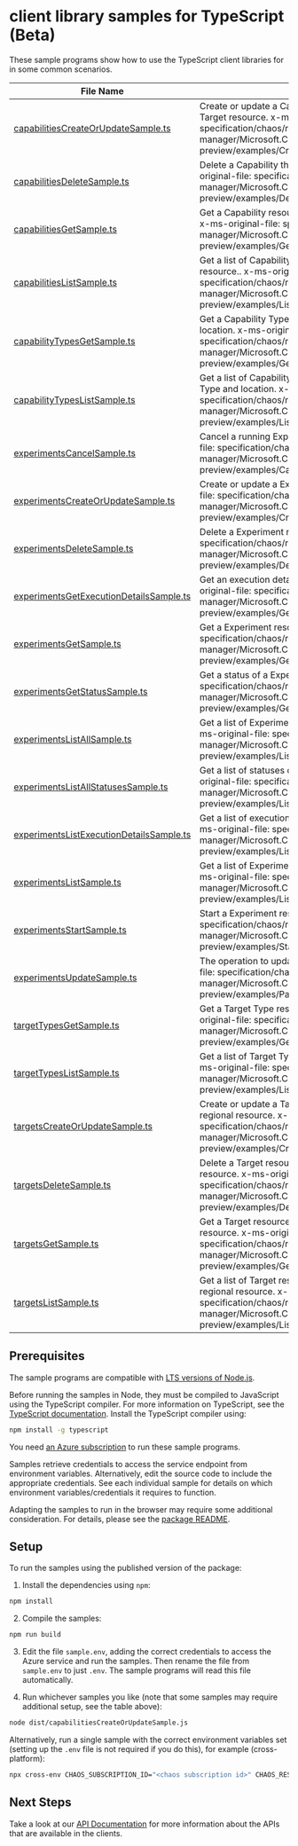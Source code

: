 # client library samples for TypeScript (Beta)

These sample programs show how to use the TypeScript client libraries for in some common scenarios.

| **File Name**                                                                     | **Description**                                                                                                                                                                                                      |
| --------------------------------------------------------------------------------- | -------------------------------------------------------------------------------------------------------------------------------------------------------------------------------------------------------------------- |
| [capabilitiesCreateOrUpdateSample.ts][capabilitiescreateorupdatesample]           | Create or update a Capability resource that extends a Target resource. x-ms-original-file: specification/chaos/resource-manager/Microsoft.Chaos/preview/2023-04-15-preview/examples/CreateOrUpdateACapability.json   |
| [capabilitiesDeleteSample.ts][capabilitiesdeletesample]                           | Delete a Capability that extends a Target resource. x-ms-original-file: specification/chaos/resource-manager/Microsoft.Chaos/preview/2023-04-15-preview/examples/DeleteACapability.json                              |
| [capabilitiesGetSample.ts][capabilitiesgetsample]                                 | Get a Capability resource that extends a Target resource. x-ms-original-file: specification/chaos/resource-manager/Microsoft.Chaos/preview/2023-04-15-preview/examples/GetACapability.json                           |
| [capabilitiesListSample.ts][capabilitieslistsample]                               | Get a list of Capability resources that extend a Target resource.. x-ms-original-file: specification/chaos/resource-manager/Microsoft.Chaos/preview/2023-04-15-preview/examples/ListCapabilities.json                |
| [capabilityTypesGetSample.ts][capabilitytypesgetsample]                           | Get a Capability Type resource for given Target Type and location. x-ms-original-file: specification/chaos/resource-manager/Microsoft.Chaos/preview/2023-04-15-preview/examples/GetACapabilityType.json              |
| [capabilityTypesListSample.ts][capabilitytypeslistsample]                         | Get a list of Capability Type resources for given Target Type and location. x-ms-original-file: specification/chaos/resource-manager/Microsoft.Chaos/preview/2023-04-15-preview/examples/ListCapabilityTypes.json    |
| [experimentsCancelSample.ts][experimentscancelsample]                             | Cancel a running Experiment resource. x-ms-original-file: specification/chaos/resource-manager/Microsoft.Chaos/preview/2023-04-15-preview/examples/CancelAExperiment.json                                            |
| [experimentsCreateOrUpdateSample.ts][experimentscreateorupdatesample]             | Create or update a Experiment resource. x-ms-original-file: specification/chaos/resource-manager/Microsoft.Chaos/preview/2023-04-15-preview/examples/CreateOrUpdateAExperiment.json                                  |
| [experimentsDeleteSample.ts][experimentsdeletesample]                             | Delete a Experiment resource. x-ms-original-file: specification/chaos/resource-manager/Microsoft.Chaos/preview/2023-04-15-preview/examples/DeleteAExperiment.json                                                    |
| [experimentsGetExecutionDetailsSample.ts][experimentsgetexecutiondetailssample]   | Get an execution detail of a Experiment resource. x-ms-original-file: specification/chaos/resource-manager/Microsoft.Chaos/preview/2023-04-15-preview/examples/GetAExperimentExecutionDetails.json                   |
| [experimentsGetSample.ts][experimentsgetsample]                                   | Get a Experiment resource. x-ms-original-file: specification/chaos/resource-manager/Microsoft.Chaos/preview/2023-04-15-preview/examples/GetAExperiment.json                                                          |
| [experimentsGetStatusSample.ts][experimentsgetstatussample]                       | Get a status of a Experiment resource. x-ms-original-file: specification/chaos/resource-manager/Microsoft.Chaos/preview/2023-04-15-preview/examples/GetAExperimentStatus.json                                        |
| [experimentsListAllSample.ts][experimentslistallsample]                           | Get a list of Experiment resources in a subscription. x-ms-original-file: specification/chaos/resource-manager/Microsoft.Chaos/preview/2023-04-15-preview/examples/ListExperimentsInASubscription.json               |
| [experimentsListAllStatusesSample.ts][experimentslistallstatusessample]           | Get a list of statuses of a Experiment resource. x-ms-original-file: specification/chaos/resource-manager/Microsoft.Chaos/preview/2023-04-15-preview/examples/ListExperimentStatuses.json                            |
| [experimentsListExecutionDetailsSample.ts][experimentslistexecutiondetailssample] | Get a list of execution details of a Experiment resource. x-ms-original-file: specification/chaos/resource-manager/Microsoft.Chaos/preview/2023-04-15-preview/examples/ListExperimentExecutionsDetails.json          |
| [experimentsListSample.ts][experimentslistsample]                                 | Get a list of Experiment resources in a resource group. x-ms-original-file: specification/chaos/resource-manager/Microsoft.Chaos/preview/2023-04-15-preview/examples/ListExperimentsInAResourceGroup.json            |
| [experimentsStartSample.ts][experimentsstartsample]                               | Start a Experiment resource. x-ms-original-file: specification/chaos/resource-manager/Microsoft.Chaos/preview/2023-04-15-preview/examples/StartAExperiment.json                                                      |
| [experimentsUpdateSample.ts][experimentsupdatesample]                             | The operation to update an experiment. x-ms-original-file: specification/chaos/resource-manager/Microsoft.Chaos/preview/2023-04-15-preview/examples/PatchExperiment.json                                             |
| [targetTypesGetSample.ts][targettypesgetsample]                                   | Get a Target Type resources for given location. x-ms-original-file: specification/chaos/resource-manager/Microsoft.Chaos/preview/2023-04-15-preview/examples/GetATargetType.json                                     |
| [targetTypesListSample.ts][targettypeslistsample]                                 | Get a list of Target Type resources for given location. x-ms-original-file: specification/chaos/resource-manager/Microsoft.Chaos/preview/2023-04-15-preview/examples/ListTargetTypes.json                            |
| [targetsCreateOrUpdateSample.ts][targetscreateorupdatesample]                     | Create or update a Target resource that extends a tracked regional resource. x-ms-original-file: specification/chaos/resource-manager/Microsoft.Chaos/preview/2023-04-15-preview/examples/CreateOrUpdateATarget.json |
| [targetsDeleteSample.ts][targetsdeletesample]                                     | Delete a Target resource that extends a tracked regional resource. x-ms-original-file: specification/chaos/resource-manager/Microsoft.Chaos/preview/2023-04-15-preview/examples/DeleteATarget.json                   |
| [targetsGetSample.ts][targetsgetsample]                                           | Get a Target resource that extends a tracked regional resource. x-ms-original-file: specification/chaos/resource-manager/Microsoft.Chaos/preview/2023-04-15-preview/examples/GetATarget.json                         |
| [targetsListSample.ts][targetslistsample]                                         | Get a list of Target resources that extend a tracked regional resource. x-ms-original-file: specification/chaos/resource-manager/Microsoft.Chaos/preview/2023-04-15-preview/examples/ListTargets.json                |

## Prerequisites

The sample programs are compatible with [LTS versions of Node.js](https://github.com/nodejs/release#release-schedule).

Before running the samples in Node, they must be compiled to JavaScript using the TypeScript compiler. For more information on TypeScript, see the [TypeScript documentation][typescript]. Install the TypeScript compiler using:

```bash
npm install -g typescript
```

You need [an Azure subscription][freesub] to run these sample programs.

Samples retrieve credentials to access the service endpoint from environment variables. Alternatively, edit the source code to include the appropriate credentials. See each individual sample for details on which environment variables/credentials it requires to function.

Adapting the samples to run in the browser may require some additional consideration. For details, please see the [package README][package].

## Setup

To run the samples using the published version of the package:

1. Install the dependencies using `npm`:

```bash
npm install
```

2. Compile the samples:

```bash
npm run build
```

3. Edit the file `sample.env`, adding the correct credentials to access the Azure service and run the samples. Then rename the file from `sample.env` to just `.env`. The sample programs will read this file automatically.

4. Run whichever samples you like (note that some samples may require additional setup, see the table above):

```bash
node dist/capabilitiesCreateOrUpdateSample.js
```

Alternatively, run a single sample with the correct environment variables set (setting up the `.env` file is not required if you do this), for example (cross-platform):

```bash
npx cross-env CHAOS_SUBSCRIPTION_ID="<chaos subscription id>" CHAOS_RESOURCE_GROUP="<chaos resource group>" node dist/capabilitiesCreateOrUpdateSample.js
```

## Next Steps

Take a look at our [API Documentation][apiref] for more information about the APIs that are available in the clients.

[capabilitiescreateorupdatesample]: https://github.com/Azure/azure-sdk-for-js/blob/main/sdk/chaos/arm-chaos/samples/v1-beta/typescript/src/capabilitiesCreateOrUpdateSample.ts
[capabilitiesdeletesample]: https://github.com/Azure/azure-sdk-for-js/blob/main/sdk/chaos/arm-chaos/samples/v1-beta/typescript/src/capabilitiesDeleteSample.ts
[capabilitiesgetsample]: https://github.com/Azure/azure-sdk-for-js/blob/main/sdk/chaos/arm-chaos/samples/v1-beta/typescript/src/capabilitiesGetSample.ts
[capabilitieslistsample]: https://github.com/Azure/azure-sdk-for-js/blob/main/sdk/chaos/arm-chaos/samples/v1-beta/typescript/src/capabilitiesListSample.ts
[capabilitytypesgetsample]: https://github.com/Azure/azure-sdk-for-js/blob/main/sdk/chaos/arm-chaos/samples/v1-beta/typescript/src/capabilityTypesGetSample.ts
[capabilitytypeslistsample]: https://github.com/Azure/azure-sdk-for-js/blob/main/sdk/chaos/arm-chaos/samples/v1-beta/typescript/src/capabilityTypesListSample.ts
[experimentscancelsample]: https://github.com/Azure/azure-sdk-for-js/blob/main/sdk/chaos/arm-chaos/samples/v1-beta/typescript/src/experimentsCancelSample.ts
[experimentscreateorupdatesample]: https://github.com/Azure/azure-sdk-for-js/blob/main/sdk/chaos/arm-chaos/samples/v1-beta/typescript/src/experimentsCreateOrUpdateSample.ts
[experimentsdeletesample]: https://github.com/Azure/azure-sdk-for-js/blob/main/sdk/chaos/arm-chaos/samples/v1-beta/typescript/src/experimentsDeleteSample.ts
[experimentsgetexecutiondetailssample]: https://github.com/Azure/azure-sdk-for-js/blob/main/sdk/chaos/arm-chaos/samples/v1-beta/typescript/src/experimentsGetExecutionDetailsSample.ts
[experimentsgetsample]: https://github.com/Azure/azure-sdk-for-js/blob/main/sdk/chaos/arm-chaos/samples/v1-beta/typescript/src/experimentsGetSample.ts
[experimentsgetstatussample]: https://github.com/Azure/azure-sdk-for-js/blob/main/sdk/chaos/arm-chaos/samples/v1-beta/typescript/src/experimentsGetStatusSample.ts
[experimentslistallsample]: https://github.com/Azure/azure-sdk-for-js/blob/main/sdk/chaos/arm-chaos/samples/v1-beta/typescript/src/experimentsListAllSample.ts
[experimentslistallstatusessample]: https://github.com/Azure/azure-sdk-for-js/blob/main/sdk/chaos/arm-chaos/samples/v1-beta/typescript/src/experimentsListAllStatusesSample.ts
[experimentslistexecutiondetailssample]: https://github.com/Azure/azure-sdk-for-js/blob/main/sdk/chaos/arm-chaos/samples/v1-beta/typescript/src/experimentsListExecutionDetailsSample.ts
[experimentslistsample]: https://github.com/Azure/azure-sdk-for-js/blob/main/sdk/chaos/arm-chaos/samples/v1-beta/typescript/src/experimentsListSample.ts
[experimentsstartsample]: https://github.com/Azure/azure-sdk-for-js/blob/main/sdk/chaos/arm-chaos/samples/v1-beta/typescript/src/experimentsStartSample.ts
[experimentsupdatesample]: https://github.com/Azure/azure-sdk-for-js/blob/main/sdk/chaos/arm-chaos/samples/v1-beta/typescript/src/experimentsUpdateSample.ts
[targettypesgetsample]: https://github.com/Azure/azure-sdk-for-js/blob/main/sdk/chaos/arm-chaos/samples/v1-beta/typescript/src/targetTypesGetSample.ts
[targettypeslistsample]: https://github.com/Azure/azure-sdk-for-js/blob/main/sdk/chaos/arm-chaos/samples/v1-beta/typescript/src/targetTypesListSample.ts
[targetscreateorupdatesample]: https://github.com/Azure/azure-sdk-for-js/blob/main/sdk/chaos/arm-chaos/samples/v1-beta/typescript/src/targetsCreateOrUpdateSample.ts
[targetsdeletesample]: https://github.com/Azure/azure-sdk-for-js/blob/main/sdk/chaos/arm-chaos/samples/v1-beta/typescript/src/targetsDeleteSample.ts
[targetsgetsample]: https://github.com/Azure/azure-sdk-for-js/blob/main/sdk/chaos/arm-chaos/samples/v1-beta/typescript/src/targetsGetSample.ts
[targetslistsample]: https://github.com/Azure/azure-sdk-for-js/blob/main/sdk/chaos/arm-chaos/samples/v1-beta/typescript/src/targetsListSample.ts
[apiref]: https://docs.microsoft.com/javascript/api/@azure/arm-chaos?view=azure-node-preview
[freesub]: https://azure.microsoft.com/free/
[package]: https://github.com/Azure/azure-sdk-for-js/tree/main/sdk/chaos/arm-chaos/README.md
[typescript]: https://www.typescriptlang.org/docs/home.html
